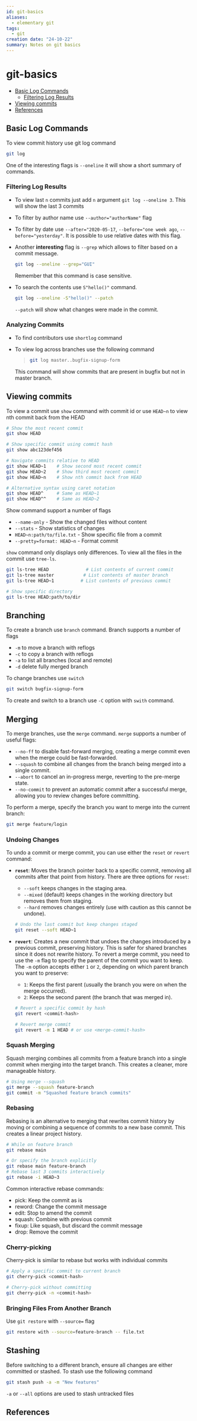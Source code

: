 ```yaml
---
id: git-basics
aliases:
  - elementary git
tags:
  - git
creation date: "24-10-22"
summary: Notes on git basics
---
```


# git-basics

<!-- toc -->

- [Basic Log Commands](#basic-log-commands)
  - [Filtering Log Results](#filtering-log-results)
- [Viewing commits](#viewing-commits)
- [References](#references)

<!-- tocstop -->

## Basic Log Commands

To view commit history use git log command

```sh
git log
```

One of the interesting flags is `--oneline` it will show a short summary of commands.

### Filtering Log Results

- To view last `n` commits just add `n` argument `git log --oneline 3`.
  This will show the last 3 commits

- To filter by author name use `--author="authorName"` flag

- To filter by date use `--after="2020-05-17`, `--before="one week ago`, `--before="yesterday"`.
  It is possible to use relative dates with this flag.

- Another **interesting** flag is `--grep` which allows to filter based on
  a commit message.

  ```sh
  git log --oneline --grep="GUI"
  ```

  Remember that this command is case sensitive.

- To search the contents use `S"hello()"` command.

  ```sh
  git log --oneline -S"hello()" --patch
  ```

  `--patch` will show what changes were made in the commit.

### Analyzing Commits

- To find contributors use `shortlog` command
- To view log across branches use the following command

  > ```sh
  > git log master..bugfix-signup-form
  > ```

  This command will show commits that are present in bugfix but not in master branch.

## Viewing commits

To view a commit use `show` command with commit id or
use `HEAD~n` to view nth commit back from the HEAD

```sh
# Show the most recent commit
git show HEAD

# Show specific commit using commit hash
git show abc123def456

# Navigate commits relative to HEAD
git show HEAD~1    # Show second most recent commit
git show HEAD~2    # Show third most recent commit
git show HEAD~n    # Show nth commit back from HEAD

# Alternative syntax using caret notation
git show HEAD^     # Same as HEAD~1
git show HEAD^^    # Same as HEAD~2
```

Show command support a number of flags

- `--name-only` - Show the changed files without content
- `--stats` - Show statistics of changes
- `HEAD~n:path/to/file.txt` - Show specific file from a commit
- `--pretty=format: HEAD~n` - Format commit

`show` command only displays only differences.
To view all the files in the commit use `tree-ls`.

```sh
git ls-tree HEAD              # List contents of current commit
git ls-tree master           # List contents of master branch
git ls-tree HEAD~1          # List contents of previous commit

# Show specific directory
git ls-tree HEAD:path/to/dir
```

## Branching

To create a branch use `branch` command.
Branch supports a number of flags

- `-m` to move a branch with reflogs
- `-c` to copy a branch with reflogs
- `-a` to list all branches (local and remote)
- `-d` delete fully merged branch

To change branches use `switch`

```sh
git switch bugfix-signup-form
```

To create and switch to a branch use `-C` option with `swith` command.

## Merging

To merge branches, use the `merge` command.
`merge` supports a number of useful flags:

- `--no-ff` to disable fast-forward merging, creating a merge commit even when
  the merge could be fast-forwarded.
- `--squash` to combine all changes from the branch being merged into a single commit.
- `--abort` to cancel an in-progress merge, reverting to the pre-merge state.
- `--no-commit` to prevent an automatic commit after a successful merge, allowing
  you to review changes before committing.

To perform a merge, specify the branch you want to merge into the current branch:

```sh
git merge feature/login
```

### Undoing Changes

To undo a commit or merge commit, you can use either the `reset` or `revert` command:

- **`reset`**: Moves the branch pointer back to a specific commit, removing all
  commits after that point from history. There are three options for `reset`:

  - `--soft` keeps changes in the staging area.
  - `--mixed` (default) keeps changes in the working directory but removes them
    from staging.
  - `--hard` removes changes entirely (use with caution as this cannot be undone).

  ```sh
  # Undo the last commit but keep changes staged
  git reset --soft HEAD~1
  ```

- **`revert`**: Creates a new commit that undoes the changes introduced
  by a previous commit, preserving history. This is safer for shared branches
  since it does not rewrite history.
  To revert a merge commit, you need to use the `-m` flag to specify the parent
  of the commit you want to keep. The `-m` option accepts either `1` or `2`,
  depending on which parent branch you want to preserve:

  - `1`: Keeps the first parent (usually the branch you were on when the merge occurred).
  - `2`: Keeps the second parent (the branch that was merged in).

  ```sh
  # Revert a specific commit by hash
  git revert <commit-hash>

  # Revert merge commit
  git revert -m 1 HEAD # or use <merge-commit-hash>
  ```

### Squash Merging

Squash merging combines all commits from a feature branch into a single commit
when merging into the target branch. This creates a cleaner, more manageable history.

```sh
# Using merge --squash
git merge --squash feature-branch
git commit -m "Squashed feature branch commits"
```

### Rebasing

Rebasing is an alternative to merging that rewrites commit history by moving or
combining a sequence of commits to a new base commit. This creates a linear
project history.

```sh
# While on feature branch
git rebase main

# Or specify the branch explicitly
git rebase main feature-branch
# Rebase last 3 commits interactively
git rebase -i HEAD~3
```

Common interactive rebase commands:

- pick: Keep the commit as is
- reword: Change the commit message
- edit: Stop to amend the commit
- squash: Combine with previous commit
- fixup: Like squash, but discard the commit message
- drop: Remove the commit

### Cherry-picking

Cherry-pick is similar to rebase but works with individual commits

```sh
# Apply a specific commit to current branch
git cherry-pick <commit-hash>

# Cherry-pick without committing
git cherry-pick -n <commit-hash>
```

### Bringing Files From Another Branch

Use `git restore` with `--source=` flag

```sh
git restore with --source=feature-branch -- file.txt
```

## Stashing

Before switching to a different branch, ensure all changes are either committed
or stashed. To stash use the following command

```sh
git stash push -a -m "New features"
```

`-a` or `--all` options are used to stash untracked files

## References
